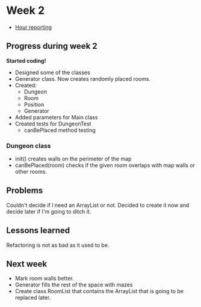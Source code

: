 # Week 2

- [Hour reporting](https://github.com/hajame/RandomDungeonGenerator2000/blob/master/documentation/hour_report.md)

## Progress during week 2

__Started coding!__  

- Designed some of the classes
- Generator class. Now creates randomly placed rooms.
- Created:
	- Dungeon
	- Room
	- Position
	- Generator
- Added parameters for Main class
- Created tests for DungeonTest
	- canBePlaced method testing

### Dungeon class

- init() creates walls on the perimeter of the map
- canBePlaced(room) checks if the given room overlaps with map walls or other rooms.

## Problems

Couldn't decide if I need an ArrayList or not. Decided to create it now and decide later if I'm going to ditch it.

## Lessons learned

Refactoring is not as bad as it used to be.

## Next week

- Mark room walls better.
- Generator fills the rest of the space with mazes
- Create class RoomList that contains the ArrayList that is going to be replaced later.
